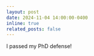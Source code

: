 ```yaml
---
layout: post
date: 2024-11-04 14:00:00-0400
inline: true
related_posts: false
---
```


I passed my PhD defense!
